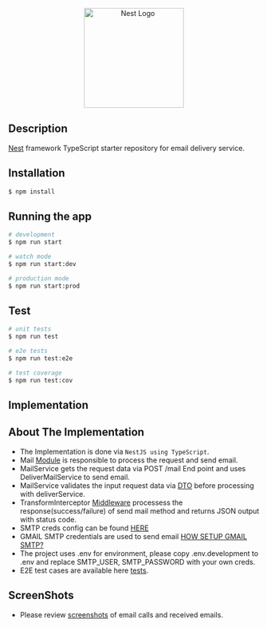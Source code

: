 <p align="center">
  <a href="http://nestjs.com/" target="blank"><img src="https://nestjs.com/img/logo-small.svg" width="200" alt="Nest Logo" /></a>
</p>

[circleci-image]: https://img.shields.io/circleci/build/github/nestjs/nest/master?token=abc123def456
[circleci-url]: https://circleci.com/gh/nestjs/nest

## Description

[Nest](https://github.com/nestjs/nest) framework TypeScript starter repository for email delivery service.

## Installation

```bash
$ npm install
```

## Running the app

```bash
# development
$ npm run start

# watch mode
$ npm run start:dev

# production mode
$ npm run start:prod
```

## Test

```bash
# unit tests
$ npm run test

# e2e tests
$ npm run test:e2e

# test coverage
$ npm run test:cov
```

## Implementation

## About The Implementation

* The Implementation is done via `NestJS using TypeScript`.
* Mail [Module](https://github.com/faisalsiddiq87/email-delivery/tree/master/src/mail) is responsible to process the request and send email.
* MailService gets the request data via POST /mail End point and uses DeliverMailService to send email.
* MailService validates the input request data via [DTO](https://github.com/faisalsiddiq87/email-delivery/tree/master/src/mail/dto) before processing with deliverService.
* TransformInterceptor [Middleware](https://github.com/faisalsiddiq87/email-delivery/tree/master/src/middleware) processess the response(success/failure) of send mail method and returns JSON output with status code.
* SMTP creds config can be found [HERE](https://github.com/faisalsiddiq87/email-delivery/tree/master/src/config)
* GMAIL SMTP credentials are used to send email [HOW SETUP GMAIL SMTP?](https://www.youtube.com/watch?v=1YXVdyVuFGA)
* The project uses .env for environment, please copy .env.development to .env and replace SMTP_USER, SMTP_PASSWORD with your own creds.
* E2E test cases are available here [tests](https://github.com/faisalsiddiq87/email-delivery/tree/master/test).

## ScreenShots

* Please review [screenshots](https://github.com/faisalsiddiq87/email-delivery/tree/master/images) of email calls and received emails.